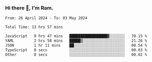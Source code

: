 ### Hi there 👋, I'm Ram.

<!--START_SECTION:waka-->

```txt
From: 26 April 2024 - To: 03 May 2024

Total Time: 13 hrs 57 mins

JavaScript   9 hrs 47 mins   █████████████████▓░░░░░░░   70.15 %
YAML         2 hrs 58 mins   █████▒░░░░░░░░░░░░░░░░░░░   21.26 %
JSON         1 hr 11 mins    ██░░░░░░░░░░░░░░░░░░░░░░░   08.54 %
TypeScript   0 secs          ░░░░░░░░░░░░░░░░░░░░░░░░░   00.03 %
Other        0 secs          ░░░░░░░░░░░░░░░░░░░░░░░░░   00.02 %
```

<!--END_SECTION:waka-->
